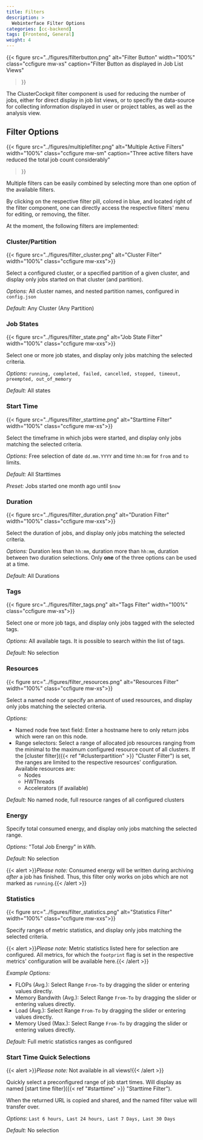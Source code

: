 ```yaml
---
title: Filters
description: >
  Webinterface Filter Options
categories: [cc-backend]
tags: [Frontend, General]
weight: 4
---
```


{{< figure src="../figures/filterbutton.png" alt="Filter Button" width="100%" class="ccfigure mw-xs"
    caption="Filter Button as displayed in Job List Views"
>}}

The ClusterCockpit filter component is used for reducing the number of jobs, either for direct display in job list views, or to specifiy the data-source for collecting information displayed in user or project tables, as well as the analysis view.

## Filter Options

{{< figure src="../figures/multiplefilter.png" alt="Multiple Active Filters" width="100%" class="ccfigure mw-sm"
    caption="Three active filters have reduced the total job count considerably"
>}}

Multiple filters can be easily combined by selecting more than one option of the available filters.

By clicking on the respective filter pill, colored in blue, and located right of the filter component, one can directly access the respective filters' menu for editing, or removing, the filter.

At the moment, the following filters are implemented:

### Cluster/Partition

{{< figure src="../figures/filter_cluster.png" alt="Cluster Filter" width="100%" class="ccfigure mw-xxs">}}

Select a configured cluster, or a specified partition of a given cluster, and display only jobs started on that cluster (and partition).

*Options:* All cluster names, and nested partition names, configured in `config.json`

*Default:* Any Cluster (Any Partition)

### Job States

{{< figure src="../figures/filter_state.png" alt="Job State Filter" width="100%" class="ccfigure mw-xxs">}}

Select one or more job states, and display only jobs matching the selected criteria.

*Options:* `running, completed, failed, cancelled, stopped, timeout, preempted, out_of_memory`

*Default:* All states

### Start Time

{{< figure src="../figures/filter_starttime.png" alt="Starttime Filter" width="100%" class="ccfigure mw-xs">}}

Select the timeframe in which jobs were started, and display only jobs matching the selected criteria.

*Options:* Free selection of date `dd.mm.YYYY` and time `hh:mm` for `from` and `to` limits.

*Default:* All Starttimes

*Preset:* Jobs started one month ago until `$now`

### Duration

{{< figure src="../figures/filter_duration.png" alt="Duration Filter" width="100%" class="ccfigure mw-xxs">}}

Select the duration of jobs, and display only jobs matching the selected criteria.

*Options:* Duration less than `hh:mm`, duration more than `hh:mm`, duration between two duration selections. Only **one** of the three options can be used at a time.

*Default:* All Durations

### Tags

{{< figure src="../figures/filter_tags.png" alt="Tags Filter" width="100%" class="ccfigure mw-xs">}}

Select one or more job tags, and display only jobs tagged with the selected tags.

*Options:* All available tags. It is possible to search within the list of tags.

*Default:* No selection

### Resources

{{< figure src="../figures/filter_resources.png" alt="Resources Filter" width="100%" class="ccfigure mw-xs">}}

Select a named node or specify an amount of used resources, and display only jobs matching the selected criteria.

*Options:*

* Named node free text field: Enter a hostname here to only return jobs which were ran on this node.
* Range selectors: Select a range of allocated job resources ranging from the minimal to the maximum configured resource count of all clusters. If the [cluster filter]({{< ref "#clusterpartition" >}} "Cluster Filter") is set, the ranges are limited to the respective resources' configuration. Available resources are:
  * Nodes
  * HWThreads
  * Accelerators (if available)

*Default:* No named node, full resource ranges of all configured clusters

### Energy

Specify total consumed energy, and display only jobs matching the selected range.

*Options:* "Total Job Energy" in kWh.

*Default:* No selection

{{< alert >}}*Please note:* Consumed energy will be written during archiving *after* a job has finished. Thus, this filter only works on jobs which are not marked as `running`.{{< /alert >}}

### Statistics

{{< figure src="../figures/filter_statistics.png" alt="Statistics Filter" width="100%" class="ccfigure mw-xxs">}}

Specify ranges of metric statistics, and display only jobs matching the selected criteria.

{{< alert >}}*Please note:* Metric statistics listed here for selection are configured. All metrics, for which the `footprint` flag is set in the respective metrics' configuration will be available here.{{< /alert >}}

*Example Options:*

* FLOPs (Avg.): Select Range `From-To` by dragging the slider or entering values directly.
* Memory Bandwith (Avg.): Select Range `From-To` by dragging the slider or entering values directly.
* Load (Avg.): Select Range `From-To` by dragging the slider or entering values directly.
* Memory Used (Max.): Select Range `From-To` by dragging the slider or entering values directly.

*Default:* Full metric statistics ranges as configured

### Start Time Quick Selections

{{< alert >}}*Please note:* Not available in all views!{{< /alert >}}

Quickly select a preconfigured range of job start times. Will display as named [start time filter]({{< ref "#starttime" >}} "Starttime Filter").

When the returned URL is copied and shared, and the named filter value will transfer over.

*Options:* `Last 6 hours, Last 24 hours, Last 7 Days, Last 30 Days`

*Default:* No selection
